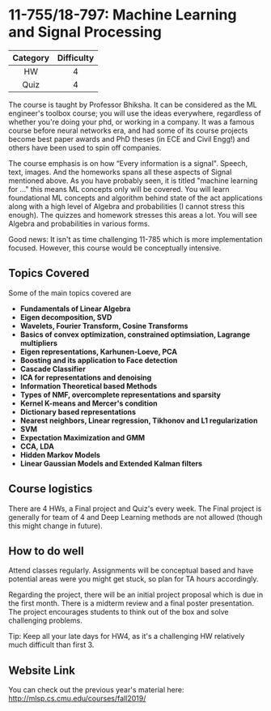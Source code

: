 # 11-755/18-797: Machine Learning and Signal Processing

| Category | Difficulty |
|:-:       | :-:        |
| HW       | 4          |
| Quiz     | 4          |

The course is taught by Professor Bhiksha. It can be considered as the ML engineer's toolbox course;  you will use the ideas everywhere, regardless of whether you're doing your phd, or working in a company.  It was a famous course before neural networks era, and had some of its course projects become best paper awards and PhD theses (in ECE and Civil Engg!) and others have been used to spin off companies.

The course emphasis is on how “Every information is a signal". Speech, text, images. And the homeworks spans all these aspects of Signal mentioned above. As you have probably seen, it is titled "machine learning for ..." this means ML concepts only will be covered. You will learn foundational ML concepts and algorithm behind state of the act applications along with a high level of Algebra and probabilities (I cannot stress this enough). The quizzes and homework stresses this areas a lot. You will see Algebra and probabilities in various forms.

Good news: It isn't as time challenging 11-785 which is more implementation focused. However, this course would be conceptually intensive.

## Topics Covered

Some of the main topics covered are

- **Fundamentals of Linear Algebra**
- **Eigen decomposition, SVD**
- **Wavelets, Fourier Transform, Cosine Transforms**
- **Basics of convex optimization, constrained optimsiation, Lagrange multipliers**
- **Eigen representations, Karhunen-Loeve, PCA**
- **Boosting and its application to Face detection**
- **Cascade Classifier**
- **ICA for representations and denoising**
- **Information Theoretical based Methods**
- **Types of NMF, overcomplete representations and sparsity**
- **Kernel K-means and Mercer's condition**
- **Dictionary based representations**
- **Nearest neighbors, Linear regression, Tikhonov and L1 regularization**
- **SVM**
- **Expectation Maximization and GMM**
- **CCA, LDA**
- **Hidden Markov Models**
- **Linear Gaussian Models and Extended Kalman filters**

## Course logistics

There are 4 HWs, a Final project and Quiz's every week. The Final project is generally for team of 4 and Deep Learning methods are not allowed (though this might change in future).

## How to do well

Attend classes regularly. Assignments will be conceptual based and have potential areas were you might get stuck, so plan for TA hours accordingly.

Regarding the project, there will be an initial project proposal which is due in
the first month. There is a midterm review and a final poster presentation.
The project encourages students to think out of the box and solve challenging problems.

Tip: Keep all your late days for HW4, as it's a challenging HW relatively much difficult than first 3.

## Website Link

You can check out the previous year's material here: <http://mlsp.cs.cmu.edu/courses/fall2019/>
